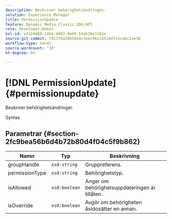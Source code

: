 ```yaml
---
description: Beskriver behörighetsändringar.
solution: Experience Manager
title: PermissionUpdate
feature: Dynamic Media Classic,SDK/API
role: Developer,Admin
exl-id: a21b9d66-14bd-4983-9eb9-54ab1be1261e
source-git-commit: f42378a20b58e4c5ebc961c6526d7cecabc2ae38
workflow-type: tm+mt
source-wordcount: '33'
ht-degree: 0%

---
```


# [!DNL PermissionUpdate]{#permissionupdate}

Beskriver behörighetsändringar.

Syntax

## Parametrar {#section-2fc9bea56b6d4b72b80d4f04c5f9b862}

| Namn | Typ | Beskrivning |
|---|---|---|
| groupHandle | `xsd:string` | Gruppreferens. |
| permissionType | `xsd:string` | Behörighetstyp. |
| isAllowed | `xsd:boolean` | Anger om behörighetsuppdateringen är tillåten. |
| isOverride | `xsd:boolean` | Avgör om behörigheten åsidosätter en annan. |

